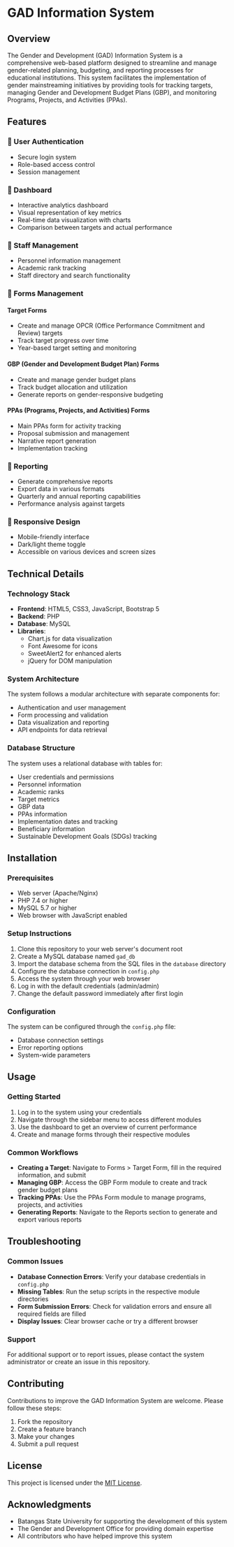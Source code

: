 # GAD Information System

## Overview

The Gender and Development (GAD) Information System is a comprehensive web-based platform designed to streamline and manage gender-related planning, budgeting, and reporting processes for educational institutions. This system facilitates the implementation of gender mainstreaming initiatives by providing tools for tracking targets, managing Gender and Development Budget Plans (GBP), and monitoring Programs, Projects, and Activities (PPAs).

## Features

### 🔹 User Authentication
- Secure login system
- Role-based access control
- Session management

### 🔹 Dashboard
- Interactive analytics dashboard
- Visual representation of key metrics
- Real-time data visualization with charts
- Comparison between targets and actual performance

### 🔹 Staff Management
- Personnel information management
- Academic rank tracking
- Staff directory and search functionality

### 🔹 Forms Management
#### Target Forms
- Create and manage OPCR (Office Performance Commitment and Review) targets
- Track target progress over time
- Year-based target setting and monitoring

#### GBP (Gender and Development Budget Plan) Forms
- Create and manage gender budget plans
- Track budget allocation and utilization
- Generate reports on gender-responsive budgeting

#### PPAs (Programs, Projects, and Activities) Forms
- Main PPAs form for activity tracking
- Proposal submission and management
- Narrative report generation
- Implementation tracking

### 🔹 Reporting
- Generate comprehensive reports
- Export data in various formats
- Quarterly and annual reporting capabilities
- Performance analysis against targets

### 🔹 Responsive Design
- Mobile-friendly interface
- Dark/light theme toggle
- Accessible on various devices and screen sizes

## Technical Details

### Technology Stack
- **Frontend**: HTML5, CSS3, JavaScript, Bootstrap 5
- **Backend**: PHP
- **Database**: MySQL
- **Libraries**: 
  - Chart.js for data visualization
  - Font Awesome for icons
  - SweetAlert2 for enhanced alerts
  - jQuery for DOM manipulation

### System Architecture
The system follows a modular architecture with separate components for:
- Authentication and user management
- Form processing and validation
- Data visualization and reporting
- API endpoints for data retrieval

### Database Structure
The system uses a relational database with tables for:
- User credentials and permissions
- Personnel information
- Academic ranks
- Target metrics
- GBP data
- PPAs information
- Implementation dates and tracking
- Beneficiary information
- Sustainable Development Goals (SDGs) tracking

## Installation

### Prerequisites
- Web server (Apache/Nginx)
- PHP 7.4 or higher
- MySQL 5.7 or higher
- Web browser with JavaScript enabled

### Setup Instructions
1. Clone this repository to your web server's document root
2. Create a MySQL database named `gad_db`
3. Import the database schema from the SQL files in the `database` directory
4. Configure the database connection in `config.php`
5. Access the system through your web browser
6. Log in with the default credentials (admin/admin)
7. Change the default password immediately after first login

### Configuration
The system can be configured through the `config.php` file:
- Database connection settings
- Error reporting options
- System-wide parameters

## Usage

### Getting Started
1. Log in to the system using your credentials
2. Navigate through the sidebar menu to access different modules
3. Use the dashboard to get an overview of current performance
4. Create and manage forms through their respective modules

### Common Workflows
- **Creating a Target**: Navigate to Forms > Target Form, fill in the required information, and submit
- **Managing GBP**: Access the GBP Form module to create and track gender budget plans
- **Tracking PPAs**: Use the PPAs Form module to manage programs, projects, and activities
- **Generating Reports**: Navigate to the Reports section to generate and export various reports

## Troubleshooting

### Common Issues
- **Database Connection Errors**: Verify your database credentials in `config.php`
- **Missing Tables**: Run the setup scripts in the respective module directories
- **Form Submission Errors**: Check for validation errors and ensure all required fields are filled
- **Display Issues**: Clear browser cache or try a different browser

### Support
For additional support or to report issues, please contact the system administrator or create an issue in this repository.

## Contributing
Contributions to improve the GAD Information System are welcome. Please follow these steps:
1. Fork the repository
2. Create a feature branch
3. Make your changes
4. Submit a pull request

## License
This project is licensed under the [MIT License](LICENSE).

## Acknowledgments
- Batangas State University for supporting the development of this system
- The Gender and Development Office for providing domain expertise
- All contributors who have helped improve this system 
